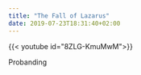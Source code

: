 ```yaml
---
title: "The Fall of Lazarus"
date: 2019-07-23T18:31:40+02:00
---
```


{{< youtube id="8ZLG-KmuMwM">}}

Probanding
